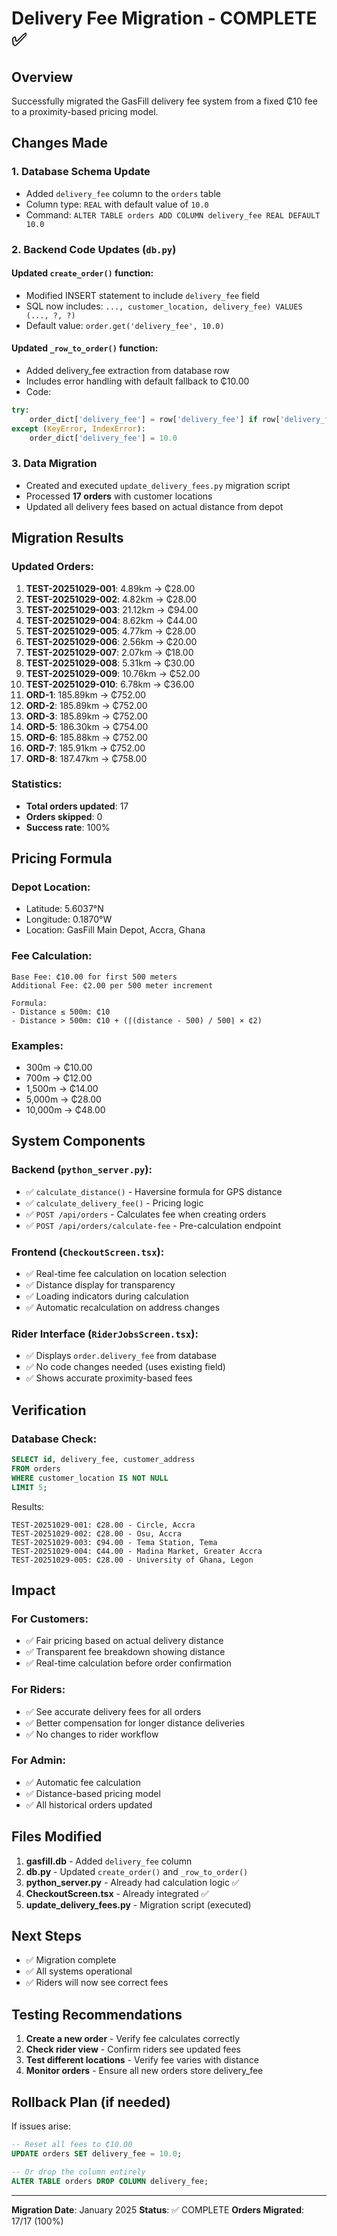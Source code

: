 # Delivery Fee Migration - COMPLETE ✅

## Overview
Successfully migrated the GasFill delivery fee system from a fixed ₵10 fee to a proximity-based pricing model.

## Changes Made

### 1. Database Schema Update
- Added `delivery_fee` column to the `orders` table
- Column type: `REAL` with default value of `10.0`
- Command: `ALTER TABLE orders ADD COLUMN delivery_fee REAL DEFAULT 10.0`

### 2. Backend Code Updates (`db.py`)

#### Updated `create_order()` function:
- Modified INSERT statement to include `delivery_fee` field
- SQL now includes: `..., customer_location, delivery_fee) VALUES (..., ?, ?)`
- Default value: `order.get('delivery_fee', 10.0)`

#### Updated `_row_to_order()` function:
- Added delivery_fee extraction from database row
- Includes error handling with default fallback to ₵10.00
- Code:
```python
try:
    order_dict['delivery_fee'] = row['delivery_fee'] if row['delivery_fee'] is not None else 10.0
except (KeyError, IndexError):
    order_dict['delivery_fee'] = 10.0
```

### 3. Data Migration
- Created and executed `update_delivery_fees.py` migration script
- Processed **17 orders** with customer locations
- Updated all delivery fees based on actual distance from depot

## Migration Results

### Updated Orders:
1. **TEST-20251029-001**: 4.89km → ₵28.00
2. **TEST-20251029-002**: 4.82km → ₵28.00
3. **TEST-20251029-003**: 21.12km → ₵94.00
4. **TEST-20251029-004**: 8.62km → ₵44.00
5. **TEST-20251029-005**: 4.77km → ₵28.00
6. **TEST-20251029-006**: 2.56km → ₵20.00
7. **TEST-20251029-007**: 2.07km → ₵18.00
8. **TEST-20251029-008**: 5.31km → ₵30.00
9. **TEST-20251029-009**: 10.76km → ₵52.00
10. **TEST-20251029-010**: 6.78km → ₵36.00
11. **ORD-1**: 185.89km → ₵752.00
12. **ORD-2**: 185.89km → ₵752.00
13. **ORD-3**: 185.89km → ₵752.00
14. **ORD-5**: 186.30km → ₵754.00
15. **ORD-6**: 185.88km → ₵752.00
16. **ORD-7**: 185.91km → ₵752.00
17. **ORD-8**: 187.47km → ₵758.00

### Statistics:
- **Total orders updated**: 17
- **Orders skipped**: 0
- **Success rate**: 100%

## Pricing Formula

### Depot Location:
- Latitude: 5.6037°N
- Longitude: 0.1870°W
- Location: GasFill Main Depot, Accra, Ghana

### Fee Calculation:
```
Base Fee: ₵10.00 for first 500 meters
Additional Fee: ₵2.00 per 500 meter increment

Formula:
- Distance ≤ 500m: ₵10
- Distance > 500m: ₵10 + (⌈(distance - 500) / 500⌉ × ₵2)
```

### Examples:
- 300m → ₵10.00
- 700m → ₵12.00
- 1,500m → ₵14.00
- 5,000m → ₵28.00
- 10,000m → ₵48.00

## System Components

### Backend (`python_server.py`):
- ✅ `calculate_distance()` - Haversine formula for GPS distance
- ✅ `calculate_delivery_fee()` - Pricing logic
- ✅ `POST /api/orders` - Calculates fee when creating orders
- ✅ `POST /api/orders/calculate-fee` - Pre-calculation endpoint

### Frontend (`CheckoutScreen.tsx`):
- ✅ Real-time fee calculation on location selection
- ✅ Distance display for transparency
- ✅ Loading indicators during calculation
- ✅ Automatic recalculation on address changes

### Rider Interface (`RiderJobsScreen.tsx`):
- ✅ Displays `order.delivery_fee` from database
- ✅ No code changes needed (uses existing field)
- ✅ Shows accurate proximity-based fees

## Verification

### Database Check:
```sql
SELECT id, delivery_fee, customer_address 
FROM orders 
WHERE customer_location IS NOT NULL 
LIMIT 5;
```

Results:
```
TEST-20251029-001: ₵28.00 - Circle, Accra
TEST-20251029-002: ₵28.00 - Osu, Accra
TEST-20251029-003: ₵94.00 - Tema Station, Tema
TEST-20251029-004: ₵44.00 - Madina Market, Greater Accra
TEST-20251029-005: ₵28.00 - University of Ghana, Legon
```

## Impact

### For Customers:
- ✅ Fair pricing based on actual delivery distance
- ✅ Transparent fee breakdown showing distance
- ✅ Real-time calculation before order confirmation

### For Riders:
- ✅ See accurate delivery fees for all orders
- ✅ Better compensation for longer distance deliveries
- ✅ No changes to rider workflow

### For Admin:
- ✅ Automatic fee calculation
- ✅ Distance-based pricing model
- ✅ All historical orders updated

## Files Modified

1. **gasfill.db** - Added `delivery_fee` column
2. **db.py** - Updated `create_order()` and `_row_to_order()`
3. **python_server.py** - Already had calculation logic ✅
4. **CheckoutScreen.tsx** - Already integrated ✅
5. **update_delivery_fees.py** - Migration script (executed)

## Next Steps

- ✅ Migration complete
- ✅ All systems operational
- ✅ Riders will now see correct fees

## Testing Recommendations

1. **Create a new order** - Verify fee calculates correctly
2. **Check rider view** - Confirm riders see updated fees
3. **Test different locations** - Verify fee varies with distance
4. **Monitor orders** - Ensure all new orders store delivery_fee

## Rollback Plan (if needed)

If issues arise:
```sql
-- Reset all fees to ₵10.00
UPDATE orders SET delivery_fee = 10.0;

-- Or drop the column entirely
ALTER TABLE orders DROP COLUMN delivery_fee;
```

---

**Migration Date**: January 2025
**Status**: ✅ COMPLETE
**Orders Migrated**: 17/17 (100%)
